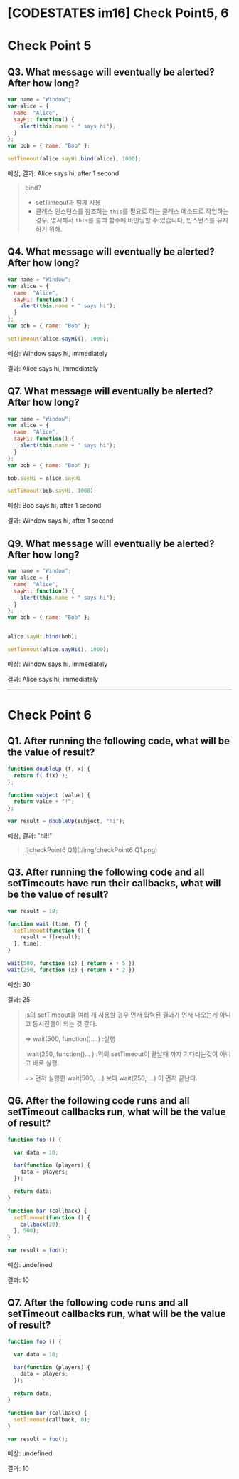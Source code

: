 # [CODESTATES im16] Check Point5, 6

# Check Point 5

## Q3. What message will eventually be alerted? After how long?

```js
var name = "Window";
var alice = {
  name: "Alice",
  sayHi: function() {
    alert(this.name + " says hi");
  }
};
var bob = { name: "Bob" };

setTimeout(alice.sayHi.bind(alice), 1000);
```

예상, 결과: Alice says hi, after 1 second

> bind?
>
> *  setTimeout과 함께 사용
>   * 클래스 인스턴스를 참조하는 `this`를 필요로 하는 클래스 메소드로 작업하는 경우, 명시해서 `this`를 콜백 함수에 바인딩할 수 있습니다, 인스턴스를 유지하기 위해.



## Q4. What message will eventually be alerted? After how long?

```js
var name = "Window";
var alice = {
  name: "Alice",
  sayHi: function() {
    alert(this.name + " says hi");
  }
};
var bob = { name: "Bob" };

setTimeout(alice.sayHi(), 1000);
```

예상: Window says hi, immediately

결과: Alice says hi, immediately



## Q7. What message will eventually be alerted? After how long?

```js
var name = "Window";
var alice = {
  name: "Alice",
  sayHi: function() {
    alert(this.name + " says hi");
  }
};
var bob = { name: "Bob" };

bob.sayHi = alice.sayHi

setTimeout(bob.sayHi, 1000);
```

예상: Bob says hi, after 1 second

결과: Window says hi, after 1 second



## Q9. What message will eventually be alerted? After how long?

```js
var name = "Window";
var alice = {
  name: "Alice",
  sayHi: function() {
    alert(this.name + " says hi");
  }
};
var bob = { name: "Bob" };


alice.sayHi.bind(bob);

setTimeout(alice.sayHi(), 1000);
```

예상: Window says hi, immediately

결과: Alice says hi, immediately



---

# Check Point 6

## Q1. After running the following code, what will be the value of result?

```js
function doubleUp (f, x) {
  return f( f(x) );
};

function subject (value) {
  return value + "!";
};

var result = doubleUp(subject, "hi");
```

예상, 결과: "hi!!"

> ![checkPoint6 Q1](./img/checkPoint6 Q1.png)



## Q3. After running the following code and all setTimeouts have run their callbacks, what will be the value of result?

```js
var result = 10;

function wait (time, f) {
  setTimeout(function () {
    result = f(result);
  }, time);
}

wait(500, function (x) { return x + 5 })
wait(250, function (x) { return x * 2 })
```

예상: 30

결과: 25

> js의 setTimeout을 여러 개 사용할 경우 먼저 입력된 결과가 먼저 나오는게 아니고 동시진행이 되는 것 같다.
>
> =>	wait(500, function()... ) :실행
>
> ​		wait(250, function()... ) :위의 setTimeout이 끝날때 까지 기다리는것이 아니고 바로 실행.
>
> =>	먼저 실행한 wait(500, ...) 보다 wait(250, ...) 이 먼저 끝난다.



## Q6. After the following code runs and all setTimeout callbacks run, what will be the value of result?

```js
function foo () {

  var data = 10;

  bar(function (players) {
    data = players;
  });

  return data;
}

function bar (callback) {
  setTimeout(function () {
    callback(20);
  }, 500);
}

var result = foo();
```

예상: undefined

결과: 10

> 



## Q7. After the following code runs and all setTimeout callbacks run, what will be the value of result?

```js
function foo () {

  var data = 10;

  bar(function (players) {
    data = players;
  });

  return data;
}

function bar (callback) {
  setTimeout(callback, 0);
}

var result = foo();
```

예상: undefined

결과: 10

> 